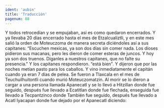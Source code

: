 ```yaml
---
ident: 'aubin'
title: 'Traducción'
pagenum: 88
---
```

Y todos retrocedían y se empujaban, así es como quedaron encerrados. Y ya llevaba 20 días encerrado hasta el mes de Etzalcualiztli, y en este mes salió la orden de Moteuczoma de manera secreta diciéndoles así a sus capitanes: “Escuchen mexicas, ya son dos días sin comer nada. Los dioses pidieron sus macanas, pero les dieron de comer esteras de juncos. Y hoy ya son dos truenos. Díganles a nuestros capitanes, que no falte su presencia." Y los capitanes respondieron. “está bien". Y dijeron que por las noches metían pasto para los caballos. Y vino inmediatamente el capitán cuando ya eran 7 días de pelea. Se fueron a Tlaxcala en el mes de Teuchuilhuitontli cuando murió Moteuczomatzin. Al morir se lo dieron a cargar a una persona llamada Apanecatl y se lo llevó a Hitzillan donde fue seguido, después fue llevado a Ecatitlan donde fue flechada, enseguida fue llevado a Tecpantzinco donde También fue seguido, después fue llevado a Acatl Iyacapan donde fue dejado por el Apanecatl diciendo: 
